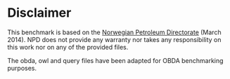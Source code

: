 # Disclaimer

This benchmark is based on the [Norwegian Petroleum Directorate](http://sws.ifi.uio.no/project/npd-v2/)
(March 2014). 
NPD does not provide any warranty nor takes any responsibility on this work nor on any of the provided files.
 
The obda, owl and query files have been adapted for OBDA benchmarking purposes. 
